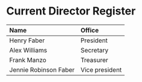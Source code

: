 # Current Director Register

| Name                  | Office         |
|:----------------------|:---------------|
| Henry Faber           | President      |
| Alex Williams         | Secretary      |
| Frank Manzo           | Treasurer      |
| Jennie Robinson Faber | Vice president |
